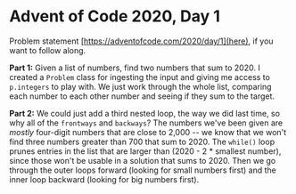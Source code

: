 # Advent of Code 2020, Day 1

Problem statement [https://adventofcode.com/2020/day/1](here), if you want to follow along. 

**Part 1:** Given a list of numbers, find two numbers that sum to 2020. I created a `Problem` class for ingesting the input and giving me access to `p.integers` to play with. We just work through the whole list, comparing each number to each other number and seeing if they sum to the target.

**Part 2:** We could just add a third nested loop, the way we did last time, so why all of the `frontways` and `backways`? The numbers we've been given are *mostly* four-digit numbers that are close to 2,000 -- we know that we won't find three numbers greater than 700 that sum to 2020. The `while()` loop prunes entries in the list that are larger than (2020 - 2 * smallest number), since those won't be usable in a solution that sums to 2020. Then we go through the outer loops forward (looking for small numbers first) and the inner loop backward (looking for big numbers first). 

